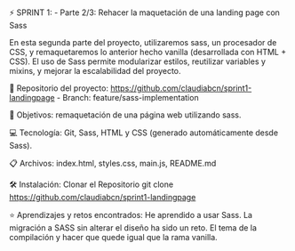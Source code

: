 ⚡️ SPRINT 1: - Parte 2/3: Rehacer la maquetación de una landing page con Sass

En esta segunda parte del proyecto, utilizaremos sass, un procesador de CSS, y remaquetaremos lo anterior hecho vanilla (desarrollada con HTML + CSS).
El uso de Sass permite modularizar estilos, reutilizar variables y mixins, y mejorar la escalabilidad del proyecto.

🔗 Repositorio del proyecto: https://github.com/claudiabcn/sprint1-landingpage - Branch: feature/sass-implementation

🎯 Objetivos: remaquetación de una página web utilizando sass.

💻 Tecnología: Git, Sass, HTML y CSS (generado automáticamente desde Sass).

📋 Archivos: index.html, styles.css, main.js, README.md

🛠 Instalación: Clonar el Repositorio git clone https://github.com/claudiabcn/sprint1-landingpage

⭐ Aprendizajes y retos encontrados: He aprendido a usar Sass. La migración a SASS sin alterar el diseño ha sido un reto.
El tema de la compilación y hacer que quede igual que la rama vanilla.
